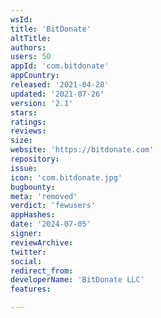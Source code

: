 ```yaml
---
wsId: 
title: 'BitDonate'
altTitle: 
authors: 
users: 50
appId: 'com.bitdonate'
appCountry: 
released: '2021-04-28'
updated: '2021-07-26'
version: '2.1'
stars: 
ratings: 
reviews: 
size: 
website: 'https://bitdonate.com'
repository: 
issue: 
icon: 'com.bitdonate.jpg'
bugbounty: 
meta: 'removed'
verdict: 'fewusers'
appHashes: 
date: '2024-07-05'
signer: 
reviewArchive: 
twitter: 
social: 
redirect_from: 
developerName: 'BitDonate LLC'
features: 

---
```


